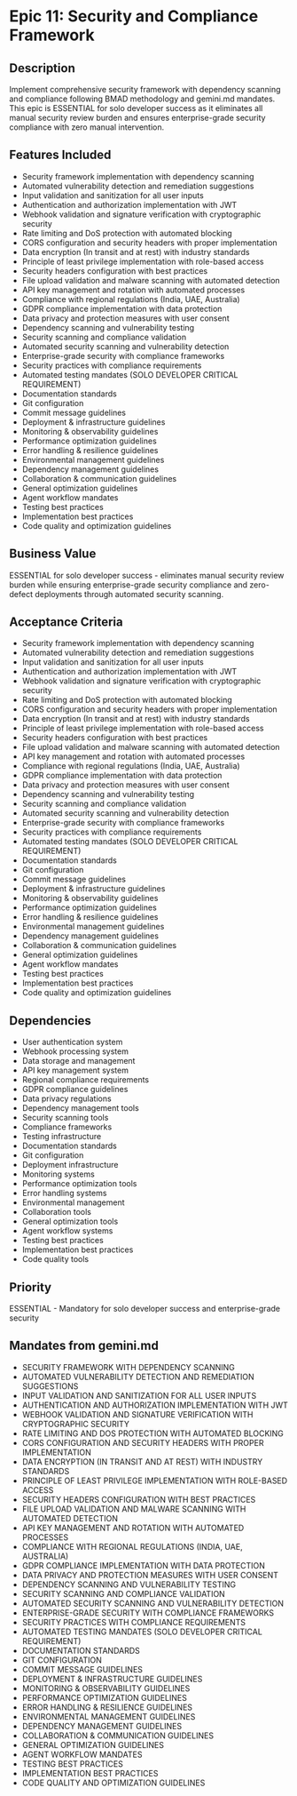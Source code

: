 # Epic 11: Security and Compliance Framework

## Description
Implement comprehensive security framework with dependency scanning and compliance following BMAD methodology and gemini.md mandates. This epic is ESSENTIAL for solo developer success as it eliminates all manual security review burden and ensures enterprise-grade security compliance with zero manual intervention.

## Features Included
- Security framework implementation with dependency scanning
- Automated vulnerability detection and remediation suggestions
- Input validation and sanitization for all user inputs
- Authentication and authorization implementation with JWT
- Webhook validation and signature verification with cryptographic security
- Rate limiting and DoS protection with automated blocking
- CORS configuration and security headers with proper implementation
- Data encryption (In transit and at rest) with industry standards
- Principle of least privilege implementation with role-based access
- Security headers configuration with best practices
- File upload validation and malware scanning with automated detection
- API key management and rotation with automated processes
- Compliance with regional regulations (India, UAE, Australia)
- GDPR compliance implementation with data protection
- Data privacy and protection measures with user consent
- Dependency scanning and vulnerability testing
- Security scanning and compliance validation
- Automated security scanning and vulnerability detection
- Enterprise-grade security with compliance frameworks
- Security practices with compliance requirements
- Automated testing mandates (SOLO DEVELOPER CRITICAL REQUIREMENT)
- Documentation standards
- Git configuration
- Commit message guidelines
- Deployment & infrastructure guidelines
- Monitoring & observability guidelines
- Performance optimization guidelines
- Error handling & resilience guidelines
- Environmental management guidelines
- Dependency management guidelines
- Collaboration & communication guidelines
- General optimization guidelines
- Agent workflow mandates
- Testing best practices
- Implementation best practices
- Code quality and optimization guidelines

## Business Value
ESSENTIAL for solo developer success - eliminates manual security review burden while ensuring enterprise-grade security compliance and zero-defect deployments through automated security scanning.

## Acceptance Criteria
- Security framework implementation with dependency scanning
- Automated vulnerability detection and remediation suggestions
- Input validation and sanitization for all user inputs
- Authentication and authorization implementation with JWT
- Webhook validation and signature verification with cryptographic security
- Rate limiting and DoS protection with automated blocking
- CORS configuration and security headers with proper implementation
- Data encryption (In transit and at rest) with industry standards
- Principle of least privilege implementation with role-based access
- Security headers configuration with best practices
- File upload validation and malware scanning with automated detection
- API key management and rotation with automated processes
- Compliance with regional regulations (India, UAE, Australia)
- GDPR compliance implementation with data protection
- Data privacy and protection measures with user consent
- Dependency scanning and vulnerability testing
- Security scanning and compliance validation
- Automated security scanning and vulnerability detection
- Enterprise-grade security with compliance frameworks
- Security practices with compliance requirements
- Automated testing mandates (SOLO DEVELOPER CRITICAL REQUIREMENT)
- Documentation standards
- Git configuration
- Commit message guidelines
- Deployment & infrastructure guidelines
- Monitoring & observability guidelines
- Performance optimization guidelines
- Error handling & resilience guidelines
- Environmental management guidelines
- Dependency management guidelines
- Collaboration & communication guidelines
- General optimization guidelines
- Agent workflow mandates
- Testing best practices
- Implementation best practices
- Code quality and optimization guidelines

## Dependencies
- User authentication system
- Webhook processing system
- Data storage and management
- API key management system
- Regional compliance requirements
- GDPR compliance guidelines
- Data privacy regulations
- Dependency management tools
- Security scanning tools
- Compliance frameworks
- Testing infrastructure
- Documentation standards
- Git configuration
- Deployment infrastructure
- Monitoring systems
- Performance optimization tools
- Error handling systems
- Environmental management
- Collaboration tools
- General optimization tools
- Agent workflow systems
- Testing best practices
- Implementation best practices
- Code quality tools

## Priority
ESSENTIAL - Mandatory for solo developer success and enterprise-grade security

## Mandates from gemini.md
- SECURITY FRAMEWORK WITH DEPENDENCY SCANNING
- AUTOMATED VULNERABILITY DETECTION AND REMEDIATION SUGGESTIONS
- INPUT VALIDATION AND SANITIZATION FOR ALL USER INPUTS
- AUTHENTICATION AND AUTHORIZATION IMPLEMENTATION WITH JWT
- WEBHOOK VALIDATION AND SIGNATURE VERIFICATION WITH CRYPTOGRAPHIC SECURITY
- RATE LIMITING AND DOS PROTECTION WITH AUTOMATED BLOCKING
- CORS CONFIGURATION AND SECURITY HEADERS WITH PROPER IMPLEMENTATION
- DATA ENCRYPTION (IN TRANSIT AND AT REST) WITH INDUSTRY STANDARDS
- PRINCIPLE OF LEAST PRIVILEGE IMPLEMENTATION WITH ROLE-BASED ACCESS
- SECURITY HEADERS CONFIGURATION WITH BEST PRACTICES
- FILE UPLOAD VALIDATION AND MALWARE SCANNING WITH AUTOMATED DETECTION
- API KEY MANAGEMENT AND ROTATION WITH AUTOMATED PROCESSES
- COMPLIANCE WITH REGIONAL REGULATIONS (INDIA, UAE, AUSTRALIA)
- GDPR COMPLIANCE IMPLEMENTATION WITH DATA PROTECTION
- DATA PRIVACY AND PROTECTION MEASURES WITH USER CONSENT
- DEPENDENCY SCANNING AND VULNERABILITY TESTING
- SECURITY SCANNING AND COMPLIANCE VALIDATION
- AUTOMATED SECURITY SCANNING AND VULNERABILITY DETECTION
- ENTERPRISE-GRADE SECURITY WITH COMPLIANCE FRAMEWORKS
- SECURITY PRACTICES WITH COMPLIANCE REQUIREMENTS
- AUTOMATED TESTING MANDATES (SOLO DEVELOPER CRITICAL REQUIREMENT)
- DOCUMENTATION STANDARDS
- GIT CONFIGURATION
- COMMIT MESSAGE GUIDELINES
- DEPLOYMENT & INFRASTRUCTURE GUIDELINES
- MONITORING & OBSERVABILITY GUIDELINES
- PERFORMANCE OPTIMIZATION GUIDELINES
- ERROR HANDLING & RESILIENCE GUIDELINES
- ENVIRONMENTAL MANAGEMENT GUIDELINES
- DEPENDENCY MANAGEMENT GUIDELINES
- COLLABORATION & COMMUNICATION GUIDELINES
- GENERAL OPTIMIZATION GUIDELINES
- AGENT WORKFLOW MANDATES
- TESTING BEST PRACTICES
- IMPLEMENTATION BEST PRACTICES
- CODE QUALITY AND OPTIMIZATION GUIDELINES
